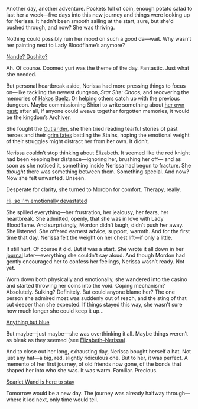 Another day, another adventure. Pockets full of coin, enough potato salad to last her a week—five days into this new journey and things were looking up for Nerissa. It hadn't been smooth sailing at the start, sure, but she'd pushed through, and now? She was thriving.

Nothing could possibly ruin her mood on such a good da—wait. Why wasn’t her painting next to Lady Bloodflame’s anymore?

[Nande? Doshite?](#embed:https://youtu.be/m5VOeHvSgbI?t=1510s)

Ah. Of course. Doomed yuri was the theme of the day. Fantastic. Just what she needed.

But personal heartbreak aside, Nerissa had more pressing things to focus on—like tackling the newest dungeon, _Star Site: Chaos_, and recovering the memories of [Hakos Baelz](https://www.youtube.com/live/m5VOeHvSgbI?si=9bu0M3cWXrMpstRN&t=10832). Or helping others catch up with the previous dungeon. Maybe commissioning Shiori to write something about [her own past](https://www.youtube.com/live/m5VOeHvSgbI?si=9Hcx5S3SAxi5tYqg&t=8695); after all, if anyone could weave together forgotten memories, it would be the kingdom’s Archiver.

She fought the [Outlander](https://www.youtube.com/live/m5VOeHvSgbI?si=wbEBqq7W5kOczeb2&t=11263), she then tried reading tearful stories of past heroes and their [grim fates](https://www.youtube.com/live/m5VOeHvSgbI?si=Qsn5tfyuwRebdnaA&t=11614) battling the Stains, hoping the emotional weight of their struggles might distract her from her own. It didn’t.

Nerissa couldn’t stop thinking about Elizabeth. It seemed like the red knight had been keeping her distance—ignoring her, brushing her off— and as soon as she noticed it, something inside Nerissa had begun to fracture. She _thought_ there was something between them. Something special. And now? Now she felt unwanted. Unseen.

Desperate for clarity, she turned to Mordon for comfort. Therapy, really.

[Hi, so I'm emotionally devastated](https://www.youtube.com/live/m5VOeHvSgbI?si=Yoxf24-6Bl_RxZ_d&t=13280)

She spilled everything—her frustration, her jealousy, her fears, her heartbreak. She admitted, openly, that she was in love with Lady Bloodflame. And surprisingly, Mordon didn’t laugh, didn’t push her away. She listened. She offered earnest advice, support, warmth. And for the first time that day, Nerissa felt the weight on her chest lift—if only a little.

It still hurt. Of course it did. But it was a start. She wrote it all down in her [journal](https://www.youtube.com/live/m5VOeHvSgbI?si=9RnBbuaougRXlp3M&t=14505) later—everything she couldn't say aloud. And though Mordon had gently encouraged her to confess her feelings, Nerissa wasn’t ready. Not yet.

Worn down both physically and emotionally, she wandered into the casino and started throwing her coins into the void. Coping mechanism? Absolutely. Sulking? Definitely. But could anyone blame her? The one person she admired most was suddenly out of reach, and the sting of that cut deeper than she expected. If things stayed this way, she wasn’t sure how much longer she could keep it up...

[Anything but blue](#embed:https://www.youtube.com/live/m5VOeHvSgbI?si=aKruKVQY9bhwM8QD&t=15357)

But maybe—just maybe—she was overthinking it all. Maybe things weren’t as bleak as they seemed (see [Elizabeth–Nerissa](#edge:liz-nerissa)).

And to close out her long, exhausting day, Nerissa bought herself a hat. Not just any hat—a big, red, slightly ridiculous one. But to her, it was perfect. A memento of her first journey, of old friends now gone, of the bonds that shaped her into who she was. It was warm. Familiar. Precious.

[Scarlet Wand is here to stay](#embed:https://www.youtube.com/live/m5VOeHvSgbI?si=E38tf2lpApnGGgE7&t=16218)

Tomorrow would be a new day. The journey was already halfway through—where it led next, only time would tell.
